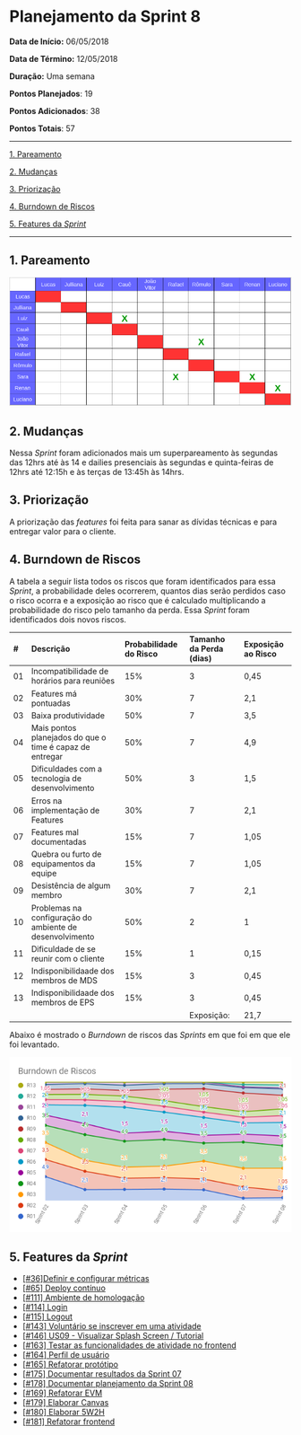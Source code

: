 # Planejamento da Sprint 8

**Data de Início:** 06/05/2018  

**Data de Término:** 12/05/2018

**Duração:** Uma semana

**Pontos Planejados**: 19

**Pontos Adicionados**: 38

**Pontos Totais**: 57

-------

[1. Pareamento](#1-pareamento)

[2. Mudanças](#2-mudanças)

[3. Priorização](#3-priorizacao)

[4. Burndown de Riscos](#4-burndown-de-riscos)

[5. Features da _Sprint_](#5-features-da-sprint)

-------
## 1. Pareamento

![](images/pairing_table_sprint08.png)

## 2. Mudanças

Nessa _Sprint_ foram adicionados mais um superpareamento às segundas das 12hrs até às 14 e dailies presenciais às segundas e quinta-feiras de 12hrs até 12:15h e às terças de 13:45h às 14hrs.

## 3. Priorização

A priorização das _features_ foi feita para sanar as dívidas técnicas e para entregar valor para o cliente.

## 4. Burndown de Riscos

A  tabela a seguir lista todos os riscos que foram identificados para essa _Sprint_, a probabilidade deles ocorrerem, quantos dias serão perdidos caso o risco ocorra e a exposição ao risco que é calculado multiplicando a probabilidade do risco pelo tamanho da perda. Essa _Sprint_ foram identificados dois novos riscos.

| # | Descrição | Probabilidade do Risco |Tamanho da Perda (dias)|Exposição ao Risco
| :--- | :------------- | :------------- | :------------- | :------------- |
| 01 | Incompatibilidade de horários para reuniões  | 15%  | 3  | 0,45  |
| 02 | Features má pontuadas  | 30%  | 7 | 2,1  |
| 03 | Baixa produtividade  | 50%  | 7  | 3,5  |
| 04 | Mais pontos planejados do que o time é capaz de entregar  | 50%  | 7  | 4,9  |
| 05 | Dificuldades com a tecnologia de desenvolvimento  | 50%  | 3  | 1,5  |
| 06 | Erros na implementação de Features  | 30%  | 7  |  2,1 |
| 07 | Features mal documentadas   | 15%  | 7  | 1,05  |
| 08 | Quebra ou furto de equipamentos da equipe   | 15%   | 7 | 1,05  |
| 09 | Desistência de algum membro       | 30% | 7 | 2,1|
| 10 | Problemas na configuração do ambiente de desenvolvimento  | 50%  |  2 | 1  |
| 11 | Dificuldade de se reunir com o cliente   | 15%  | 1  | 0,15  |
| 12 | Indisponibilidaade dos membros de MDS  | 15% | 3 | 0,45 |
| 13 | Indisponibilidaade dos membros de EPS  | 15% | 3 | 0,45 |
|   |   |   | Exposição:  | 21,7 |

Abaixo é mostrado o _Burndown_ de riscos das _Sprints_ em que foi em que ele foi levantado.

![](images/burndown_risk_sprint8.png)

## 5. Features da _Sprint_
* <a href="https://github.com/fga-gpp-mds/2018.1-Lacos-da-Alegria/issues/36">[#36]Definir e configurar métricas </a>
* <a href="https://github.com/fga-gpp-mds/2018.1-Lacos-da-Alegria/issues/64">[#65] Deploy contínuo </a>
* <a href="https://github.com/fga-gpp-mds/2018.1-Lacos-da-Alegria/issues/111">[#111] Ambiente de homologação </a>
* <a href="https://github.com/fga-gpp-mds/2018.1-Lacos-da-Alegria/issues/114">[#114] Login </a>
* <a href="https://github.com/fga-gpp-mds/2018.1-Lacos-da-Alegria/issues/115">[#115] Logout </a>
* <a href="https://github.com/fga-gpp-mds/2018.1-Lacos-da-Alegria/issues/143">[#143] Voluntário se inscrever em uma atividade </a>
* <a href="https://github.com/fga-gpp-mds/2018.1-Lacos-da-Alegria/issues/146">[#146] US09 - Visualizar Splash Screen / Tutorial </a>
* <a href="https://github.com/fga-gpp-mds/2018.1-Lacos-da-Alegria/issues/163">[#163] Testar as funcionalidades de atividade  no frontend </a>
* <a href="https://github.com/fga-gpp-mds/2018.1-Lacos-da-Alegria/issues/164">[#164] Perfil de usuário </a>
* <a href="https://github.com/fga-gpp-mds/2018.1-Lacos-da-Alegria/issues/165">[#165] Refatorar protótipo </a>
* <a href="https://github.com/fga-gpp-mds/2018.1-Lacos-da-Alegria/issues/175">[#175] Documentar resultados da Sprint 07 </a>
* <a href="https://github.com/fga-gpp-mds/2018.1-Lacos-da-Alegria/issues/178">[#178] Documentar planejamento da Sprint 08 </a>
* <a href="https://github.com/fga-gpp-mds/2018.1-Lacos-da-Alegria/issues/169">[#169] Refatorar EVM </a>
* <a href="https://github.com/fga-gpp-mds/2018.1-Lacos-da-Alegria/issues/179">[#179] Elaborar Canvas </a>
* <a href="https://github.com/fga-gpp-mds/2018.1-Lacos-da-Alegria/issues/180">[#180] Elaborar 5W2H </a>
* <a href="https://github.com/fga-gpp-mds/2018.1-Lacos-da-Alegria/issues/181">[#181] Refatorar frontend </a>

